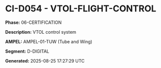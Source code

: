 # CI-D054 - VTOL-FLIGHT-CONTROL

**Phase:** 06-CERTIFICATION

**Description:** VTOL control system

**AMPEL:** AMPEL-01-TUW (Tube and Wing)

**Segment:** D-DIGITAL

**Generated:** 2025-08-25 17:27:29 UTC
